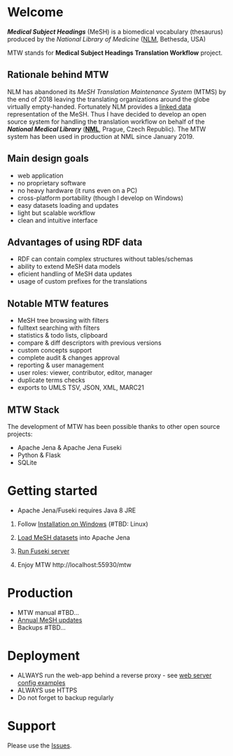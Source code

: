 # Welcome #

***Medical Subject Headings*** (MeSH) is a biomedical vocabulary (thesaurus) produced by the *National Library of Medicine* ([NLM](https://www.nlm.nih.gov/mesh/), Bethesda, USA)   

MTW stands for **Medical Subject Headings Translation Workflow** project.

## Rationale behind MTW

NLM has abandoned its *MeSH Translation Maintenance System* (MTMS) by the end of 2018 leaving the translating organizations around the globe virtually empty-handed. Fortunately NLM provides a [linked data](https://id.nlm.nih.gov/mesh/ ) representation of the MeSH. Thus I have decided to develop an open source system for handling the translation workflow on behalf of the ***National Medical Library*** (**[NML](https://nlk.cz)**, Prague, Czech Republic). The MTW system has been used in production at NML since January 2019.

## Main design goals

* web application
* no proprietary software
* no heavy hardware (it runs even on a PC)
* cross-platform portability (though I develop on Windows)
* easy datasets loading and updates
* light but scalable workflow
* clean and intuitive interface 

## Advantages of using RDF data

* RDF can contain complex structures without tables/schemas
* ability to extend MeSH data models
* eficient handling of MeSH data updates
* usage of custom prefixes for the translations 

## Notable MTW features

* MeSH tree browsing with filters
* fulltext searching with filters
* statistics & todo lists, clipboard
* compare & diff descriptors with previous versions
* custom concepts support
* complete audit & changes approval
* reporting & user management
* user roles: viewer, contributor, editor, manager
* duplicate terms checks
* exports to UMLS TSV, JSON, XML, MARC21

## MTW Stack

The development of MTW has been possible thanks to other open source projects:

* Apache Jena & Apache Jena Fuseki
* Python & Flask
* SQLite

# Getting started

* Apache Jena/Fuseki requires Java 8 JRE

1. Follow [Installation on Windows](https://github.com/filak/MTW-MeSH/wiki/Installation-on-Windows) (\#TBD: Linux) 

2. [Load MeSH datasets](https://github.com/filak/MTW-MeSH/wiki/Loading-MeSH-datasets) into Apache Jena

3. [Run Fuseki server](https://github.com/filak/MTW-MeSH/wiki/Running-Fuseki-server)

4. Enjoy MTW http://localhost:55930/mtw

# Production

* MTW manual \#TBD... 
* [Annual MeSH updates](https://github.com/filak/MTW-MeSH/wiki/MeSH-Annual-Updates)
* Backups \#TBD...

# Deployment

* ALWAYS run the web-app behind a reverse proxy - see [web server config examples](https://github.com/filak/MTW-MeSH/wiki/Web-server-config)
* ALWAYS use HTTPS
* Do not forget to backup regularly

# Support

Please use the [Issues](https://github.com/filak/MTW-MeSH/issues).
